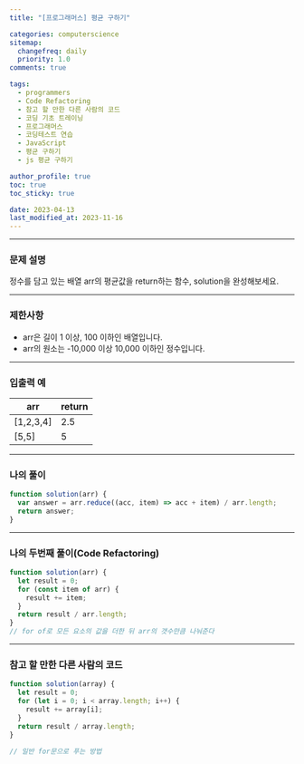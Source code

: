 ```yaml
---
title: "[프로그래머스] 평균 구하기"

categories: computerscience
sitemap:
  changefreq: daily
  priority: 1.0
comments: true

tags:
  - programmers
  - Code Refactoring
  - 참고 할 만한 다른 사람의 코드
  - 코딩 기초 트레이닝
  - 프로그래머스
  - 코딩테스트 연습
  - JavaScript
  - 평균 구하기
  - js 평균 구하기

author_profile: true
toc: true
toc_sticky: true

date: 2023-04-13
last_modified_at: 2023-11-16
---
```


---

### 문제 설명

정수를 담고 있는 배열 arr의 평균값을 return하는 함수, solution을 완성해보세요.

---

### 제한사항

- arr은 길이 1 이상, 100 이하인 배열입니다.
- arr의 원소는 -10,000 이상 10,000 이하인 정수입니다.

---

### 입출력 예

| arr       | return |
| --------- | ------ |
| [1,2,3,4] | 2.5    |
| [5,5]     | 5      |

---

### 나의 풀이

```jsx
function solution(arr) {
  var answer = arr.reduce((acc, item) => acc + item) / arr.length;
  return answer;
}
```

---

### 나의 두번째 풀이(Code Refactoring)

```jsx
function solution(arr) {
  let result = 0;
  for (const item of arr) {
    result += item;
  }
  return result / arr.length;
}
// for of로 모든 요소의 값을 더한 뒤 arr의 갯수만큼 나눠준다
```

---

### 참고 할 만한 다른 사람의 코드

```jsx
function solution(array) {
  let result = 0;
  for (let i = 0; i < array.length; i++) {
    result += array[i];
  }
  return result / array.length;
}

// 일반 for문으로 푸는 방법
```
